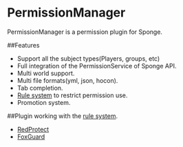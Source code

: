# PermissionManager
PermissionManager is a permission plugin for Sponge.

##Features
- Support all the subject types(Players, groups, etc)
- Full integration of the PermissionService of Sponge API.
- Multi world support.
- Multi file formats(yml, json, hocon).
- Tab completion.
- [Rule system](https://github.com/djxy/PermissionManager/wiki/Rules#what-is-a-rule) to restrict permission use.
- Promotion system.

##Plugin working with the [rule system](https://github.com/djxy/PermissionManager/wiki/Rules#what-is-a-rule).
- [RedProtect](https://forums.spongepowered.org/t/anti-grief-redprotect-6-4-1/11846)
- [FoxGuard](https://forums.spongepowered.org/t/world-protection-foxguard-the-flexible-world-protection-solution/9952)
